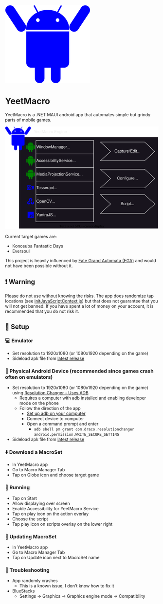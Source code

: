 ![YeetMacro Engine](YeetMacro2/Resources/Images/appicon.svg) 
# YeetMacro
YeetMacro is a .NET MAUI android app that automates simple but grindy parts of mobile games.

![YeetMacro Engine](docs/yeetmacro_engine.drawio.svg)

Current target games are:
* Konosuba Fantastic Days
* Eversoul

This project is heavily influenced by [Fate Grand Automata (FGA)](https://github.com/Fate-Grand-Automata/FGA) and would not have been possible without it.

## ❗ Warning
Please do not use without knowing the risks. The app does randomize tap locations (see [initJavaScriptContext.js](https://github.com/kappagacha/yeetmacro2/blob/a3112d2af60784a2b3cdf58005dd1db0e2bb8223/YeetMacro2/Resources/Raw/initJavaScriptContext.js#L88)) but that does not guarantee that you will not get banned. If you have spent a lot of money on your account, it is recommended that you do not risk it.

## 📓 Setup
### 💻 Emulator
* Set resolution to 1920x1080 (or 1080x1920 depending on the game)
* Sideload apk file from [latest release](https://github.com/kappagacha/yeetmacro2/releases/tag/latest)

### 📱 Physical Android Device (recommended since games crash often on emulators)
* Set resolution to 1920x1080 (or 1080x1920 depending on the game) using [Resolution Changer - Uses ADB](https://play.google.com/store/apps/details?id=com.draco.resolutionchanger&hl=en_US&gl=US&pli=1)
    * Requires a computer with adb installed and enabling developer mode on the phone
    * Follow the direction of the app
        * [Set up adb on your computer](https://www.xda-developers.com/install-adb-windows-macos-linux/)
        * Connect device to computer
        * Open a command prompt and enter
            * `adb shell pm grant com.draco.resolutionchanger android.permission.WRITE_SECURE_SETTING`
* Sideload apk file from [latest release](https://github.com/kappagacha/yeetmacro2/releases/tag/latest)

### ⬇️ Download a MacroSet
* In YeetMacro app
* Go to Macro Manager Tab
* Tap on Globe icon and choose target game

### 🏃 Running
* Tap on Start
* Allow displaying over screen
* Enable Accessibility for YeetMacro Service
* Tap on play icon on the action overlay
* Choose the script
* Tap play icon on scripts overlay on the lower right

### 🔄 Updating MacroSet
* In YeetMacro app
* Go to Macro Manager Tab
* Tap on Update icon next to MacroSet name

### 🔎 Troubleshooting
* App randomly crashes
    * This is a known issue, I don't know how to fix it
* BlueStacks
    * Settings => Graphics => Graphics engine mode => Compatibility
